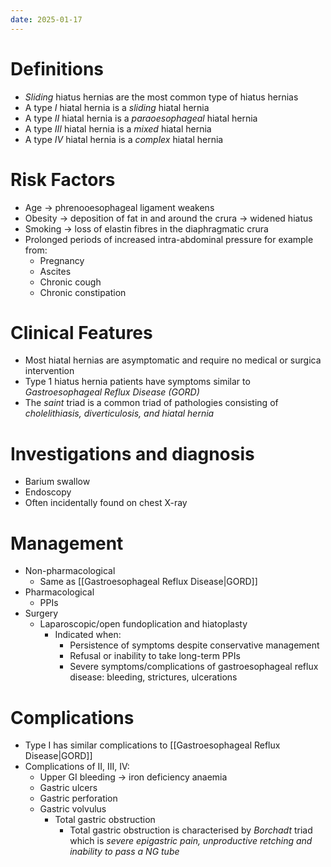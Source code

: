 ```yaml
---
date: 2025-01-17
---
```

# Definitions
- _Sliding_ hiatus hernias are the most common type of hiatus hernias
- A type _I_ hiatal hernia is a _sliding_ hiatal hernia
- A type _II_ hiatal hernia is a _paraoesophageal_ hiatal hernia
- A type _III_ hiatal hernia is a _mixed_ hiatal hernia
- A type _IV_ hiatal hernia is a _complex_ hiatal hernia
# Risk Factors
- Age -> phrenooesophageal ligament weakens
- Obesity -> deposition of fat in and around the crura → widened hiatus
- Smoking -> loss of elastin fibres in the diaphragmatic crura
- Prolonged periods of increased intra-abdominal pressure for example from:
	- Pregnancy
	- Ascites
	- Chronic cough
	- Chronic constipation
# Clinical Features
- Most hiatal hernias are asymptomatic and require no medical or surgica intervention
- Type 1 hiatus hernia patients have symptoms similar to _Gastroesophageal Reflux Disease (GORD)_ 
- The _saint_ triad is a common triad of pathologies consisting of _cholelithiasis, diverticulosis, and hiatal hernia_
# Investigations and diagnosis
- Barium swallow
- Endoscopy
- Often incidentally found on chest X-ray
# Management
- Non-pharmacological
	- Same as [[Gastroesophageal Reflux Disease|GORD]]
- Pharmacological
	- PPIs
- Surgery
	- Laparoscopic/open fundoplication and hiatoplasty
		- Indicated when:
			- Persistence of symptoms despite conservative management
			- Refusal or inability to take long-term PPIs
			- Severe symptoms/complications of gastroesophageal reflux disease: bleeding, strictures, ulcerations
# Complications
- Type I has similar complications to [[Gastroesophageal Reflux Disease|GORD]]
- Complications of II, III, IV:
	- Upper GI bleeding → iron deficiency anaemia
	- Gastric ulcers
	- Gastric perforation
	- Gastric volvulus
	  - Total gastric obstruction
	    - Total gastric obstruction is characterised by _Borchadt_ triad which is _severe epigastric pain, unproductive retching and inability to pass a NG tube_ 

